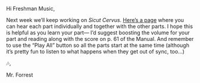 Hi Freshman Music,

Next week we’ll keep working on *Sicut Cervus.* [Here’s a page](resources/sicut.html) where you can hear each part individually and together with the other parts. I hope this is helpful as you learn your part— I’d suggest boosting the volume for your part and reading along with the score on p. 61 of the Manual. And remember to use the “Play All” button so all the parts start at the same time (although it’s pretty fun to listen to what happens when they get out of sync, too…)

🎶,

Mr. Forrest